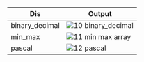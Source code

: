 |Dis|Output|
|---------------|-------------------|
|binary_decimal|![10  binary_decimal](https://github.com/user-attachments/assets/4eb7bd72-247f-4b9a-98ea-2d89cb5297e8)|
|min_max|![11 min max array](https://github.com/user-attachments/assets/bc91c549-3b9b-443b-80a8-8ab4f9711796)|
|pascal|![12 pascal](https://github.com/user-attachments/assets/3eb3a09c-1283-49bc-8d02-4fc3d9c18697)|
